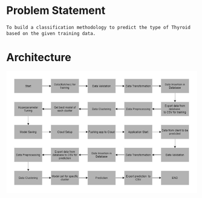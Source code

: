 # Problem Statement

	To build a classification methodology to predict the type of Thyroid based on the given training data. 

# Architecture
<img src="./photos/Architecture.jpg">
